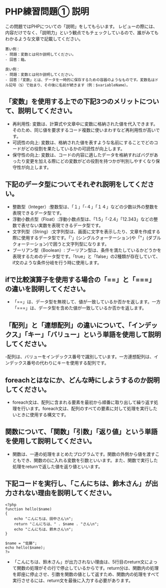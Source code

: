 # PHP練習問題① 説明
この問題ではPHPについての「説明」をしてもらいます。
レビューの際には、内容だけでなく、「説明力」という観点でもチェックしているので、誰がみてもわかるような文章で記載してください。

```
悪い例：
- 問題：変数とは何か説明してください。
- 回答：箱。

良い例：
- 問題：変数とは何か説明してください。
- 回答：「変数」とは、データを一時的に保存するための容器のようなものです。変数名はドル記号（$）で始まり、その後に名前が続きます（例：$variableName）。
```

## 「変数」を使用する上での下記3つのメリットについて、説明してください。
- 再利用性: 変数は、計算式や文章中に変数に格納された値を代入できます。そのため、同じ値を要求するコード複数に使いまわすなど再利用性が高いです。
- 可読性の向上: 変数は、格納された値を表すような名前にすることでどのコードがどの役割を果たしているかの可読性が向上します。
- 保守性の向上: 変数は、コードの内容に適したデータを格納すればバグがあったり変更を加える際にどの変数がどの役割を持つかが判別しやすくなり保守性が向上します。

## 下記のデータ型についてそれぞれ説明をしてください。
- 整数型（Integer）:整数型は、「１」「-４」「１４」などの少数以外の整数を表現できるデータ型です。
- 浮動小数点型（Float）:浮動小数点型は、「1.5」「-2.4」「12.343」などの整数で表せない実数を表現できるデータ型です。
- 文字列型（String）:文字列型は、画面に文字を表示したり、文章を作成する際に使用するデータ型です。「'」(シングルクォーテーション)や「"」(ダブルクォーテーション)で囲うと文字列型になります。
- ブーリアン型（Boolean）: ブーリアン型は、条件を満たしているかどうかを表現するためのデータ型です。「true」と「false」の2種類が存在していて、if文のような条件分岐を行う時に使用します。

## ifで比較演算子を使用する場合の「==」と「===」の違いを説明してください。
- 「==」は、データ型を無視して、値が一致しているか否かを返します。一方「===」は、データ型を含めた値が一致しているか否かを返します。

## 「配列」と「連想配列」の違いについて、「インデックス」「キー」「バリュー」という単語を使用して説明してください。
-配列は、バリューをインデックス番号で識別しています。一方連想配列は、インデックス番号の代わりにキーを使用する配列です。

## foreachとはなにか、どんな時にしようするのか説明してください。
- foreach文は、配列に含まれる要素を最初から順番に取り出して繰り返す処理を行います。foreach文は、配列のすべての要素に対して処理を実行したいときに使用する構文です。

## 関数について、「関数」「引数」「返り値」という単語を使用して説明してください。
- 関数は、一連の処理をまとめたプログラムです。関数の外側から値を渡すこともでき、関数の()に入れる変数を引数といいます。また、関数で実行した処理をreturnで返した値を返り値といいます。

## 下記コードを実行し、「こんにちは、鈴木さん」が出力されない理由を説明してください。
```
<?php
function hello($name)
{
    echo "こんにちは、田中さん\n";
    return "こんにちは、" . $name . "さん\n";
    echo "こんにちは、鈴木さん\n";
}

$name = "佐藤";
echo hello($name);
?>
```
- 「こんにちは、鈴木さん」が出力されない理由は、5行目のreturn文によって関数の処理がその行で停止しているからです。return分は、関数内の処理を即座に停止させ、引数を関数の値として返すため、関数内の処理をすべて実行させるには、return文を最後に入力する必要があります。